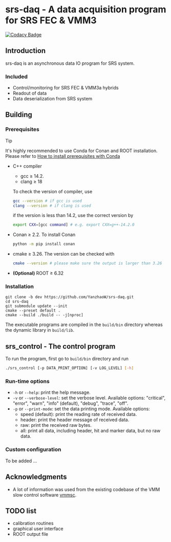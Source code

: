 # srs-daq - A data acquisition program for SRS FEC & VMM3

[![Codacy Badge](https://app.codacy.com/project/badge/Grade/7e8c956af1bc46c7836524f1ace32c11)](https://app.codacy.com/gh/YanzhaoW/srs-daq/dashboard?utm_source=gh&utm_medium=referral&utm_content=&utm_campaign=Badge_grade)

## Introduction

srs-daq is an asynchronous data IO program for SRS system.

### Included

- Control/monitoring for SRS FEC & VMM3a hybrids
- Readout of data
- Data deserialization from SRS system

## Building

### Prerequisites

> [!Tip]
> It's highly recommended to use Conda for Conan and ROOT installation. Please refer to [How to install prerequisites with Conda](doc/install_conda.md)

- C++ compiler 
  - gcc <span>&#8805;</span> 14.2.
  - clang <span>&#8805;</span> 18

  To check the version of compiler, use
  ```bash
  gcc --version # if gcc is used
  clang --version # if clang is used
  ```
  if the version is less than 14.2, use the correct version by
  ```bash
  export CXX=[gcc command] # e.g. export CXX=g++-14.2.0
  ```
- Conan <span>&#8805;</span> 2.2. To install Conan
    ```bash
    python -m pip install conan
    ```
- cmake <span>&#8805;</span> 3.26. The version can be checked with
  ```bash
  cmake --version # please make sure the output is larger than 3.26
  ```
- **(Optional)** ROOT <span>&#8805;</span> 6.32

### Installation

```
git clone -b dev https://github.com/YanzhaoW/srs-daq.git
cd srs-daq
git submodule update --init
cmake --preset default .
cmake --build ./build -- -j[nproc]
```

The executable programs are compiled in the `build/bin` directory whereas the dynamic library in `build/lib`.

## srs_control - The control program

To run the program, first go to `build/bin` directory and run

```bash
./srs_control [-p DATA_PRINT_OPTION] [-v LOG_LEVEL] [-h]
```

### Run-time options

- `-h` or `--help`: print the help message.
- `-v` or `--verbose-level`: set the verbose level. Available options: "critical", "error", "warn", "info" (default), "debug", "trace", "off".
- `-p` or `--print-mode`: set the data printing mode. Available options:
  - speed (default): print the reading rate of received data.
  - header: print the header message of received data.
  - raw: print the received raw bytes.
  - all: print all data, including header, hit and marker data, but no raw data.

### Custom configuration

To be added ...

## Acknowledgments

- A lot of information was used from the existing codebase of the VMM slow control software [vmmsc](https://gitlab.cern.ch/rd51-slow-control/vmmsc.git).

## TODO list

- calibration routines
- graphical user interface
- ROOT output file
